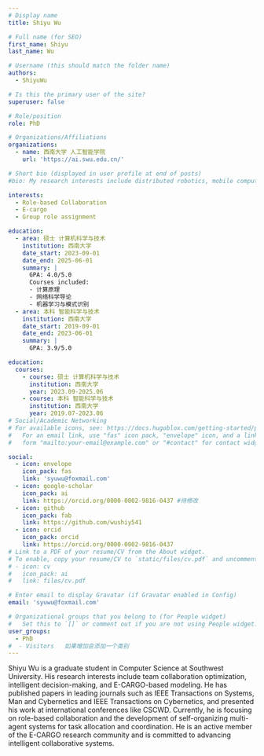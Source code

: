 ```yaml
---
# Display name
title: Shiyu Wu

# Full name (for SEO)
first_name: Shiyu
last_name: Wu

# Username (this should match the folder name)
authors:
  - ShiyuWu

# Is this the primary user of the site?
superuser: false

# Role/position
role: PhD

# Organizations/Affiliations
organizations:
  - name: 西南大学 人工智能学院
    url: 'https://ai.swu.edu.cn/'

# Short bio (displayed in user profile at end of posts)
#bio: My research interests include distributed robotics, mobile computing and programmable matter.

interests:
  - Role-based Collaboration
  - E-cargo
  - Group role assignment

education:
  - area: 硕士 计算机科学与技术
    institution: 西南大学
    date_start: 2023-09-01
    date_end: 2025-06-01
    summary: |
      GPA: 4.0/5.0
      Courses included:
      - 计算原理
      - 网络科学导论
      - 机器学习与模式识别
  - area: 本科 智能科学与技术
    institution: 西南大学
    date_start: 2019-09-01
    date_end: 2023-06-01
    summary: |
      GPA: 3.9/5.0

education:
  courses:
    - course: 硕士 计算机科学与技术
      institution: 西南大学
      year: 2023.09-2025.06
    - course: 本科 智能科学与技术
      institution: 西南大学
      year: 2019.07-2023.06
# Social/Academic Networking
# For available icons, see: https://docs.hugoblox.com/getting-started/page-builder/#icons
#   For an email link, use "fas" icon pack, "envelope" icon, and a link in the
#   form "mailto:your-email@example.com" or "#contact" for contact widget.

social:
  - icon: envelope
    icon_pack: fas
    link: 'syuwu@foxmail.com'
  - icon: google-scholar
    icon_pack: ai
    link: https://orcid.org/0000-0002-9816-0437 #待修改
  - icon: github
    icon_pack: fab
    link: https://github.com/wushiy541
  - icon: orcid
    icon_pack: orcid
    link: https://orcid.org/0000-0002-9816-0437
# Link to a PDF of your resume/CV from the About widget.
# To enable, copy your resume/CV to `static/files/cv.pdf` and uncomment the lines below.
# - icon: cv
#   icon_pack: ai
#   link: files/cv.pdf

# Enter email to display Gravatar (if Gravatar enabled in Config)
email: 'syuwu@foxmail.com'

# Organizational groups that you belong to (for People widget)
#   Set this to `[]` or comment out if you are not using People widget.
user_groups:
  - PhD
#  - Visitors   如果增加会添加一个类别
---
```


Shiyu Wu is a graduate student in Computer Science at Southwest University. His research interests include team collaboration optimization, intelligent decision-making, and E-CARGO-based modeling. He has published papers in leading journals such as IEEE Transactions on Systems, Man and Cybernetics and IEEE Transactions on Cybernetics, and presented his work at international conferences like CSCWD. Currently, he is focusing on role-based collaboration and the development of self-organizing multi-agent systems for task allocation and coordination. He is an active member of the E-CARGO research community and is committed to advancing intelligent collaborative systems.